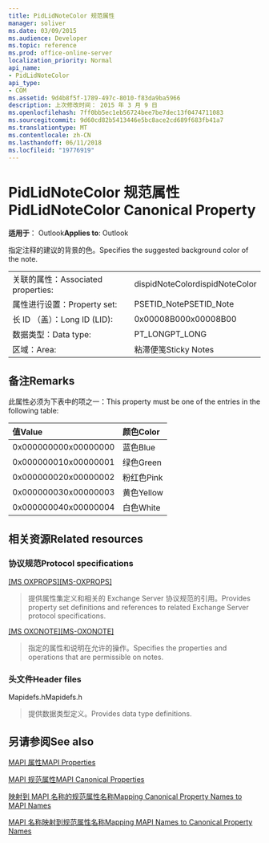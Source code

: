 ```yaml
---
title: PidLidNoteColor 规范属性
manager: soliver
ms.date: 03/09/2015
ms.audience: Developer
ms.topic: reference
ms.prod: office-online-server
localization_priority: Normal
api_name:
- PidLidNoteColor
api_type:
- COM
ms.assetid: 9d4b8f5f-1789-497c-8010-f83da9ba5966
description: 上次修改时间： 2015 年 3 月 9 日
ms.openlocfilehash: 7ff0bb5ec1eb56724bee7be7dec13f0474711083
ms.sourcegitcommit: 9d60cd82b5413446e5bc8ace2cd689f683fb41a7
ms.translationtype: MT
ms.contentlocale: zh-CN
ms.lasthandoff: 06/11/2018
ms.locfileid: "19776919"
---
```

# <a name="pidlidnotecolor-canonical-property"></a><span data-ttu-id="53a3d-103">PidLidNoteColor 规范属性</span><span class="sxs-lookup"><span data-stu-id="53a3d-103">PidLidNoteColor Canonical Property</span></span>

  
  
<span data-ttu-id="53a3d-104">**适用于**： Outlook</span><span class="sxs-lookup"><span data-stu-id="53a3d-104">**Applies to**: Outlook</span></span> 
  
<span data-ttu-id="53a3d-105">指定注释的建议的背景的色。</span><span class="sxs-lookup"><span data-stu-id="53a3d-105">Specifies the suggested background color of the note.</span></span> 
  
|||
|:-----|:-----|
|<span data-ttu-id="53a3d-106">关联的属性：</span><span class="sxs-lookup"><span data-stu-id="53a3d-106">Associated properties:</span></span>  <br/> |<span data-ttu-id="53a3d-107">dispidNoteColor</span><span class="sxs-lookup"><span data-stu-id="53a3d-107">dispidNoteColor</span></span>  <br/> |
|<span data-ttu-id="53a3d-108">属性进行设置：</span><span class="sxs-lookup"><span data-stu-id="53a3d-108">Property set:</span></span>  <br/> |<span data-ttu-id="53a3d-109">PSETID_Note</span><span class="sxs-lookup"><span data-stu-id="53a3d-109">PSETID_Note</span></span>  <br/> |
|<span data-ttu-id="53a3d-110">长 ID （盖）：</span><span class="sxs-lookup"><span data-stu-id="53a3d-110">Long ID (LID):</span></span>  <br/> |<span data-ttu-id="53a3d-111">0x00008B00</span><span class="sxs-lookup"><span data-stu-id="53a3d-111">0x00008B00</span></span>  <br/> |
|<span data-ttu-id="53a3d-112">数据类型：</span><span class="sxs-lookup"><span data-stu-id="53a3d-112">Data type:</span></span>  <br/> |<span data-ttu-id="53a3d-113">PT_LONG</span><span class="sxs-lookup"><span data-stu-id="53a3d-113">PT_LONG</span></span>  <br/> |
|<span data-ttu-id="53a3d-114">区域：</span><span class="sxs-lookup"><span data-stu-id="53a3d-114">Area:</span></span>  <br/> |<span data-ttu-id="53a3d-115">粘滞便笺</span><span class="sxs-lookup"><span data-stu-id="53a3d-115">Sticky Notes</span></span>  <br/> |
   
## <a name="remarks"></a><span data-ttu-id="53a3d-116">备注</span><span class="sxs-lookup"><span data-stu-id="53a3d-116">Remarks</span></span>

<span data-ttu-id="53a3d-117">此属性必须为下表中的项之一：</span><span class="sxs-lookup"><span data-stu-id="53a3d-117">This property must be one of the entries in the following table:</span></span>
  
|<span data-ttu-id="53a3d-118">**值**</span><span class="sxs-lookup"><span data-stu-id="53a3d-118">**Value**</span></span>|<span data-ttu-id="53a3d-119">**颜色**</span><span class="sxs-lookup"><span data-stu-id="53a3d-119">**Color**</span></span>|
|:-----|:-----|
|<span data-ttu-id="53a3d-120">0x00000000</span><span class="sxs-lookup"><span data-stu-id="53a3d-120">0x00000000</span></span>  <br/> |<span data-ttu-id="53a3d-121">蓝色</span><span class="sxs-lookup"><span data-stu-id="53a3d-121">Blue</span></span>  <br/> |
|<span data-ttu-id="53a3d-122">0x00000001</span><span class="sxs-lookup"><span data-stu-id="53a3d-122">0x00000001</span></span>  <br/> |<span data-ttu-id="53a3d-123">绿色</span><span class="sxs-lookup"><span data-stu-id="53a3d-123">Green</span></span>  <br/> |
|<span data-ttu-id="53a3d-124">0x00000002</span><span class="sxs-lookup"><span data-stu-id="53a3d-124">0x00000002</span></span>  <br/> |<span data-ttu-id="53a3d-125">粉红色</span><span class="sxs-lookup"><span data-stu-id="53a3d-125">Pink</span></span>  <br/> |
|<span data-ttu-id="53a3d-126">0x00000003</span><span class="sxs-lookup"><span data-stu-id="53a3d-126">0x00000003</span></span>  <br/> |<span data-ttu-id="53a3d-127">黄色</span><span class="sxs-lookup"><span data-stu-id="53a3d-127">Yellow</span></span>  <br/> |
|<span data-ttu-id="53a3d-128">0x00000004</span><span class="sxs-lookup"><span data-stu-id="53a3d-128">0x00000004</span></span>  <br/> |<span data-ttu-id="53a3d-129">白色</span><span class="sxs-lookup"><span data-stu-id="53a3d-129">White</span></span>  <br/> |
   
## <a name="related-resources"></a><span data-ttu-id="53a3d-130">相关资源</span><span class="sxs-lookup"><span data-stu-id="53a3d-130">Related resources</span></span>

### <a name="protocol-specifications"></a><span data-ttu-id="53a3d-131">协议规范</span><span class="sxs-lookup"><span data-stu-id="53a3d-131">Protocol specifications</span></span>

<span data-ttu-id="53a3d-132">[[MS OXPROPS]](http://msdn.microsoft.com/library/f6ab1613-aefe-447d-a49c-18217230b148%28Office.15%29.aspx)</span><span class="sxs-lookup"><span data-stu-id="53a3d-132">[[MS-OXPROPS]](http://msdn.microsoft.com/library/f6ab1613-aefe-447d-a49c-18217230b148%28Office.15%29.aspx)</span></span>
  
> <span data-ttu-id="53a3d-133">提供属性集定义和相关的 Exchange Server 协议规范的引用。</span><span class="sxs-lookup"><span data-stu-id="53a3d-133">Provides property set definitions and references to related Exchange Server protocol specifications.</span></span>
    
<span data-ttu-id="53a3d-134">[[MS OXONOTE]](http://msdn.microsoft.com/library/6bf4ed7e-316c-4a3c-be27-5ec93e7ab39f%28Office.15%29.aspx)</span><span class="sxs-lookup"><span data-stu-id="53a3d-134">[[MS-OXONOTE]](http://msdn.microsoft.com/library/6bf4ed7e-316c-4a3c-be27-5ec93e7ab39f%28Office.15%29.aspx)</span></span>
  
> <span data-ttu-id="53a3d-135">指定的属性和说明在允许的操作。</span><span class="sxs-lookup"><span data-stu-id="53a3d-135">Specifies the properties and operations that are permissible on notes.</span></span>
    
### <a name="header-files"></a><span data-ttu-id="53a3d-136">头文件</span><span class="sxs-lookup"><span data-stu-id="53a3d-136">Header files</span></span>

<span data-ttu-id="53a3d-137">Mapidefs.h</span><span class="sxs-lookup"><span data-stu-id="53a3d-137">Mapidefs.h</span></span>
  
> <span data-ttu-id="53a3d-138">提供数据类型定义。</span><span class="sxs-lookup"><span data-stu-id="53a3d-138">Provides data type definitions.</span></span>
    
## <a name="see-also"></a><span data-ttu-id="53a3d-139">另请参阅</span><span class="sxs-lookup"><span data-stu-id="53a3d-139">See also</span></span>



[<span data-ttu-id="53a3d-140">MAPI 属性</span><span class="sxs-lookup"><span data-stu-id="53a3d-140">MAPI Properties</span></span>](mapi-properties.md)
  
[<span data-ttu-id="53a3d-141">MAPI 规范属性</span><span class="sxs-lookup"><span data-stu-id="53a3d-141">MAPI Canonical Properties</span></span>](mapi-canonical-properties.md)
  
[<span data-ttu-id="53a3d-142">映射到 MAPI 名称的规范属性名称</span><span class="sxs-lookup"><span data-stu-id="53a3d-142">Mapping Canonical Property Names to MAPI Names</span></span>](mapping-canonical-property-names-to-mapi-names.md)
  
[<span data-ttu-id="53a3d-143">MAPI 名称映射到规范属性名称</span><span class="sxs-lookup"><span data-stu-id="53a3d-143">Mapping MAPI Names to Canonical Property Names</span></span>](mapping-mapi-names-to-canonical-property-names.md)

